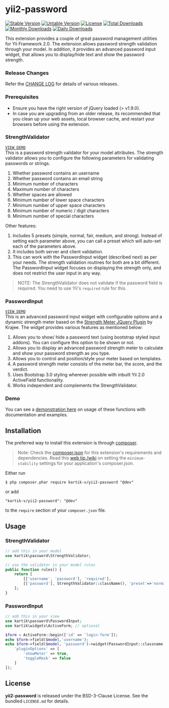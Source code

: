 yii2-password
=============

[![Stable Version](https://poser.pugx.org/kartik-v/yii2-password/v/stable)](https://packagist.org/packages/kartik-v/yii2-password)
[![Untable Version](https://poser.pugx.org/kartik-v/yii2-password/v/unstable)](https://packagist.org/packages/kartik-v/yii2-password)
[![License](https://poser.pugx.org/kartik-v/yii2-password/license)](https://packagist.org/packages/kartik-v/yii2-password)
[![Total Downloads](https://poser.pugx.org/kartik-v/yii2-password/downloads)](https://packagist.org/packages/kartik-v/yii2-password)
[![Monthly Downloads](https://poser.pugx.org/kartik-v/yii2-password/d/monthly)](https://packagist.org/packages/kartik-v/yii2-password)
[![Daily Downloads](https://poser.pugx.org/kartik-v/yii2-password/d/daily)](https://packagist.org/packages/kartik-v/yii2-password)

This extension provides a couple of great password management utilities for Yii Framework 2.0. The extension allows password strength validation through your model. In addition, it provides an advanced password input widget, that allows you to display/hide text and show the password strength.

### Release Changes
Refer the [CHANGE LOG](https://github.com/kartik-v/yii2-password/blob/master/CHANGE.md) for details of various releases.

### Prerequisites

- Ensure you have the right version of jQuery loaded (> v1.9.0).
- In case you are upgrading from an older release, its recommended that you clean up your web assets, local browser cache, and restart your browsers before using the extension.

### StrengthValidator
[```VIEW DEMO```](http://demos.krajee.com/password-details/strength-validator)  
This is a password strength validator for your model attributes. The strength validator allows you to configure the following parameters for validating passwords or strings.

1. Whether password contains an username
2. Whether password contains an email string
3. Minimum number of characters
4. Maximum number of characters
5. Whether spaces are allowed
6. Minimum number of lower space characters
7. Minimum number of upper space characters
8. Minimum number of numeric / digit characters
9. Minimum number of special characters

Other features:

1. Includes 5 presets (simple, normal, fair, medium, and strong). Instead of setting each parameter above, you can call a preset which will auto-set each of the parameters above. 
2. It includes both server and client validation. 
3. This can work with the PasswordInput widget (described next) as per your needs. The strength validation routines for both are a bit different. The PasswordInput widget focuses on displaying the strength only, and does not restrict the user input in any way.

> NOTE: The StrengthValidator does not validate if the password field is required. You need to use Yii's ```required``` rule for this.

### PasswordInput
[```VIEW DEMO```](http://demos.krajee.com/password-details/password-input)  
This is an advanced password input widget with configurable options and a dynamic strength meter based on the [Strength Meter JQuery Plugin](http://plugins.krajee.com/strength-meter) by Krajee. The widget provides various features as mentioned below:

1. Allows you to show/ hide a password text (using bootstrap styled input addons). You can configure this option to be shown or not.
2. Allows you to display an advanced password strength meter to calculate and show your password strength as you type. 
3. Allows you to control and position/style your meter based on templates.
4. A password strength meter consists of the meter bar, the score, and the verdict.
5. Uses Bootstrap 3.0 styling wherever possible with inbuilt Yii 2.0 ActiveField functionality.
6. Works independent and complements the StrengthValidator.

### Demo
You can see a [demonstration here](http://demos.krajee.com/password) on usage of these functions with documentation and examples.

## Installation

The preferred way to install this extension is through [composer](http://getcomposer.org/download/).

> Note: Check the [composer.json](https://github.com/kartik-v/yii2-password/blob/master/composer.json) for this extension's requirements and dependencies. 
Read this [web tip /wiki](http://webtips.krajee.com/setting-composer-minimum-stability-application/) on setting the `minimum-stability` settings for your application's composer.json.

Either run

```
$ php composer.phar require kartik-v/yii2-password "@dev"
```

or add

```
"kartik-v/yii2-password": "@dev"
```

to the ```require``` section of your `composer.json` file.

## Usage

### StrengthValidator
```php
// add this in your model
use kartik\password\StrengthValidator;

// use the validator in your model rules
public function rules() {
    return [
       	[['username', 'password'], 'required'],
       	[['password'], StrengthValidator::className(), 'preset'=>'normal', 'userAttribute'=>'username']
    ];
}
```

### PasswordInput
```php
// add this in your view
use kartik\password\PasswordInput;
use kartik\widgets\ActiveForm; // optional

$form = ActiveForm::begin(['id' => 'login-form']);
echo $form->field($model,'username');
echo $form->field($model, 'password')->widget(PasswordInput::classname(), [
    'pluginOptions' => [
        'showMeter' => true,
        'toggleMask' => false
    ]
]);
```

## License

**yii2-password** is released under the BSD-3-Clause License. See the bundled `LICENSE.md` for details.